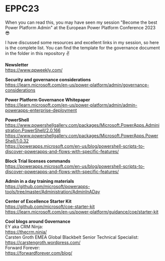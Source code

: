 # EPPC23
When you can read this, you may have seen my session "Become the best Power Platform Admin" at the European Power Platform Conference 2023 😎

I have discussed some resources and excellent links in my session, so here is the complete list. You can find the template for the governance document in the folder in this repository ✌️

<b>Newsletter</b> <br>
https://www.ppweekly.com/

<b>Security and governance considerations</b> <br>
https://learn.microsoft.com/en-us/power-platform/admin/governance-considerations

<b>Power Platform Governance Whitepaper</b><br>
https://learn.microsoft.com/en-us/power-platform/admin/admin-powerapps-enterprise-deployment

<b>PowerShell</b> <br>
https://www.powershellgallery.com/packages/Microsoft.PowerApps.Administration.PowerShell/2.0.166<br>
https://www.powershellgallery.com/packages/Microsoft.PowerApps.PowerShell/1.0.32<br>
https://powerapps.microsoft.com/en-us/blog/powershell-scripts-to-discover-powerapps-and-flows-with-specific-features/<br>

<b>Block Trial licenses commands</b><br>
https://powerapps.microsoft.com/en-us/blog/powershell-scripts-to-discover-powerapps-and-flows-with-specific-features/

<b>Admin in a day training materials</b><br>
https://github.com/microsoft/powerapps-tools/tree/master/Administration/AdminInADay

<b>Center of Excellence Starter Kit</b><br>
https://github.com/microsoft/coe-starter-kit<br>
https://learn.microsoft.com/en-us/power-platform/guidance/coe/starter-kit

<b>Cool blogs around Governance</b><br>
EY aka CRM Ninja: <br>https://thecrm.ninja/<br>
Carsten Groth EMEA Global Blackbelt Senior Technical Specialist: <br>https://carstengroth.wordpress.com/<br>
Forward Forever:<br> https://forwardforever.com/blog/
